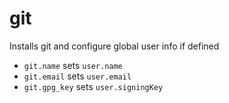 # git

Installs git and configure global user info if defined

* `git.name` sets `user.name`
* `git.email` sets `user.email`
* `git.gpg_key` sets `user.signingKey`
